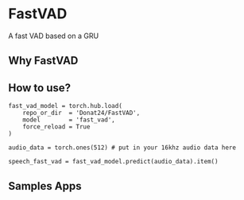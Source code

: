 # FastVAD
A fast VAD based on a GRU


## Why FastVAD



## How to use?

```
fast_vad_model = torch.hub.load(
    repo_or_dir  = 'Donat24/FastVAD',
    model        = 'fast_vad',
    force_reload = True
)

audio_data = torch.ones(512) # put in your 16khz audio data here 

speech_fast_vad = fast_vad_model.predict(audio_data).item()

```

## Samples Apps 


